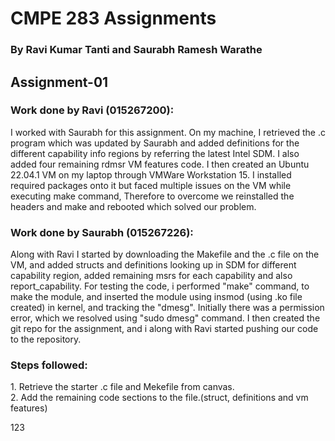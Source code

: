 <h1>CMPE 283 Assignments</h1>
<h3>By Ravi Kumar Tanti and Saurabh Ramesh Warathe</h3>

<h2>Assignment-01</h2>

<h3>Work done by Ravi (015267200):</h3>
I worked with Saurabh for this assignment. On my machine, I retrieved the .c program which was updated by Saurabh and added definitions for the different capability info regions by referring the latest Intel SDM. I also added four remaining rdmsr VM features code. I then created an Ubuntu 22.04.1 VM on my laptop through VMWare Workstation 15. I installed required packages onto it but faced multiple issues on the VM while executing make command, Therefore to overcome we reinstalled the headers and make and rebooted which solved our problem. <br>

<h3>Work done by Saurabh (015267226):</h3>
Along with Ravi I started by downloading the Makefile and the .c file on the VM, and added structs and definitions looking up in SDM for different capability region, added remaining msrs for each capability and also report_capability. For testing the code, i performed "make" command, to make the module, and inserted the module using insmod (using .ko file created) in kernel, and tracking the "dmesg". Initially there was a permission error, which we resolved using "sudo dmesg" command. I then created the git repo for the assignment, and i along with Ravi started pushing our code to the repository.<br>

<h3>Steps followed:</h3>
1. Retrieve the starter .c file and Mekefile from canvas. <br>
2. Add the remaining code sections to the file.(struct, definitions and vm features)<br>


123
